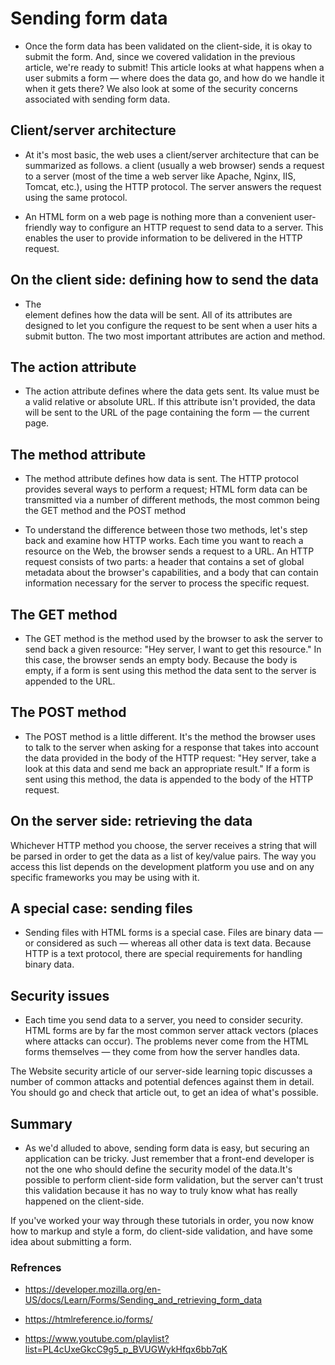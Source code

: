 # Sending form data

* Once the form data has been validated on the client-side, it is okay to submit the form. And, since we covered validation in the previous article, we're ready to submit! This article looks at what happens when a user submits a form — where does the data go, and how do we handle it when it gets there? We also look at some of the security concerns associated with sending form data.

## Client/server architecture

* At it's most basic, the web uses a client/server architecture that can be summarized as follows. a client (usually a web browser) sends a request to a server (most of the time a web server like Apache, Nginx, IIS, Tomcat, etc.), using the HTTP protocol. The server answers the request using the same protocol.

* An HTML form on a web page is nothing more than a convenient user-friendly way to configure an HTTP request to send data to a server. This enables the user to provide information to be delivered in the HTTP request.

## On the client side: defining how to send the data

* The <form> element defines how the data will be sent. All of its attributes are designed to let you configure the request to be sent when a user hits a submit button. The two most important attributes are action and method.

## The action attribute

 * The action attribute defines where the data gets sent. Its value must be a valid relative or absolute URL. If this attribute isn't provided, the data will be sent to the URL of the page containing the form — the current page.

## The method attribute

* The method attribute defines how data is sent. The HTTP protocol provides several ways to perform a request; HTML form data can be transmitted via a number of different methods, the most common being the GET method and the POST method

* To understand the difference between those two methods, let's step back and examine how HTTP works. Each time you want to reach a resource on the Web, the browser sends a request to a URL. An HTTP request consists of two parts: a header that contains a set of global metadata about the browser's capabilities, and a body that can contain information necessary for the server to process the specific request.

## The GET method

* The GET method is the method used by the browser to ask the server to send back a given resource: "Hey server, I want to get this resource." In this case, the browser sends an empty body. Because the body is empty, if a form is sent using this method the data sent to the server is appended to the URL.

## The POST method

* The POST method is a little different. It's the method the browser uses to talk to the server when asking for a response that takes into account the data provided in the body of the HTTP request: "Hey server, take a look at this data and send me back an appropriate result." If a form is sent using this method, the data is appended to the body of the HTTP request.

## On the server side: retrieving the data

Whichever HTTP method you choose, the server receives a string that will be parsed in order to get the data as a list of key/value pairs. The way you access this list depends on the development platform you use and on any specific frameworks you may be using with it.

## A special case: sending files

* Sending files with HTML forms is a special case. Files are binary data — or considered as such — whereas all other data is text data. Because HTTP is a text protocol, there are special requirements for handling binary data.

## Security issues

* Each time you send data to a server, you need to consider security. HTML forms are by far the most common server attack vectors (places where attacks can occur). The problems never come from the HTML forms themselves — they come from how the server handles data.

The Website security article of our server-side learning topic discusses a number of common attacks and potential defences against them in detail. You should go and check that article out, to get an idea of what's possible.

## Summary

* As we'd alluded to above, sending form data is easy, but securing an application can be tricky. Just remember that a front-end developer is not the one who should define the security model of the data.It's possible to perform client-side form validation, but the server can't trust this validation because it has no way to truly know what has really happened on the client-side.

If you've worked your way through these tutorials in order, you now know how to markup and style a form, do client-side validation, and have some idea about submitting a form.

### Refrences

* https://developer.mozilla.org/en-US/docs/Learn/Forms/Sending_and_retrieving_form_data

* https://htmlreference.io/forms/

* https://www.youtube.com/playlist?list=PL4cUxeGkcC9g5_p_BVUGWykHfqx6bb7qK


